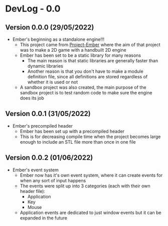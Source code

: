 # DevLog - 0.0

## Version 0.0.0 (29/05/2022)
- Ember's beginning as a standalone engine!!!
    - This project came from [Project-Ember](https://github.com/RottenThunder/Project-Ember) where the aim of that project was to make a 2D game with a handbuilt 2D engine
    - Ember has been set to be a static library for many reasons
        - The main reason is that static libraries are generally faster than dynamic libraries
        - Another reason is that you don't have to make a module definition file, since all definitions are stored regardless of whether it is used or not
    - A sandbox project was also created, the main purpose of the sandbox project is to test random code to make sure the engine does its job

## Version 0.0.1 (31/05/2022)
- Ember's precompiled header
    - Ember has been set up with a precompiled header
    - This is for decreasing compile time when the project becomes large enough to include an STL file more than once in one file

## Version 0.0.2 (01/06/2022)
- Ember's event system
    - Ember now has it's own event system, where it can create events for when any sort of input happens
    - The events were split up into 3 categories (each with their own header file):
        - Application
        - Key
        - Mouse
    - Application events are dedicated to just window events but it can be expanded in the future